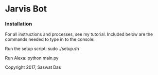 # Jarvis Bot

### Installation

For all instructions and processes, see my tutorial. Included below are the commands needed to type in to the console:

Run the setup script: sudo ./setup.sh

Run Alexa: python main.py

Copyright 2017, Saswat Das
